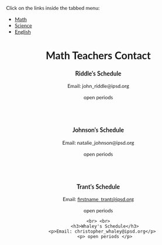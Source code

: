 <!DOCTYPE html>
<html>
<style>
body {font-family: "Lato", sans-serif;}

ul.tab {
    list-style-type: none;
    margin: 0;
    padding: 0;
    overflow: hidden;
    border: 1px solid #ccc;
    background-color: #f1f1f1;
}

/* Float the list items side by side */
ul.tab li {float: left;}

/* Style the links inside the list items */
ul.tab li a {
    display: inline-block;
    color: black;
    text-align: center;
    padding: 14px 16px;
    text-decoration: none;
    transition: 0.3s;
    font-size: 17px;
}

/* Change background color of links on hover */
ul.tab li a:hover {
    background-color: #ddd;
}

/* Create an active/current tablink class */
ul.tab li a:focus, .active {
    background-color: #ccc;
}

/* Style the tab content */
.tabcontent {
    display: none;
    padding: 6px 12px;
    border: 1px solid #ccc;
    border-top: none;
}
</style>
<body>

<p>Click on the links inside the tabbed menu:</p>

<ul class="tab">
  <li><a href="javascript:void(0)" class="tablinks" onclick="openPages()">Math</a></li>
  <li><a href="javascript:void(0)" class="tablinks" onclick="openpages()">Science</a></li>
  <li><a href="javascript:void(0)" class="tablinks" onclick="openPages()">English</a></li>
</ul>

<!-------- first page---------->
<div id = “tab”>
	<div data-role = “header”>
		<center><h1> Math Teachers Contact</h1></center>
</div>
<div data-role = “content”>
	<div id = “Riddle Contact”></div>
	<center>  
<h3>Riddle's Schedule</h3>
 		 <p>Email: john_riddle@ipsd.org</p> 
  		<p> open periods </p>
	<br> <br>
		<h3>Johnson's Schedule</h3>
  		<p>Email: natalie_johnson@ipsd.org</p> 
  		<p> open periods </p>

<br> <br>
		<h3>Trant's Schedule</h3>
 		 <p>Email: firstname_trant@ipsd.org</p> 
  		<p> open periods </p>

	<br> <br>
		 <h3>Whaley's Schedule</h3>
  		<p>Email: christopher_whaley@ipsd.org</p> 
 		 <p> open periods </p>


</center>
</div>
</div>

<script>
function openPages() {
    var x = document.getElementById('tab');
    if (x.style.display === 'none') {
        x.style.display = 'block';
    } else {
        x.style.display = 'none';
    }
}


</script>
     
</body>
</html> 

